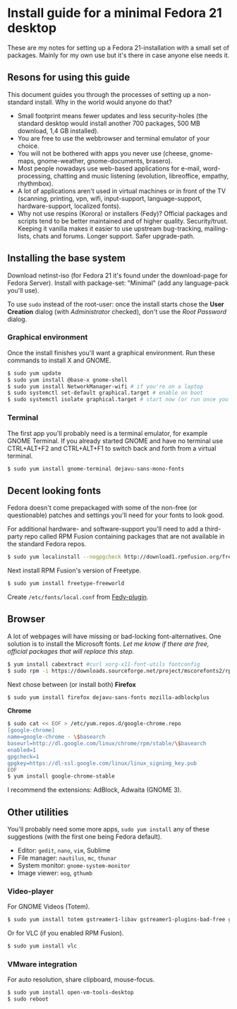 # Install guide for a minimal Fedora 21 desktop
These are my notes for setting up a Fedora 21-installation with a small set of packages. Mainly for my own use but it's there in case anyone else needs it.

## Resons for using this guide
This document guides you through the processes of setting up a non-standard install. Why in the world would anyone do that?

- Small footprint means fewer updates and less security-holes (the standard desktop would install another 700 packages, 500 MB download, 1,4 GB installed).
- You are free to use the webbrowser and terminal emulator of your choice.
- You will not be bothered with apps you never use (cheese, gnome-maps, gnome-weather, gnome-documents, brasero).
- Most people nowadays use web-based applications for e-mail, word-processing, chatting and music listening (evolution, libreoffice, empathy, rhythmbox).
- A lot of applications aren't used in virtual machines or in front of the TV (scanning, printing, vpn, wifi, input-support, language-support, hardware-support, localized fonts).
- Why not use respins (Korora) or installers (Fedy)? Official packages and scripts tend to be better maintained and of higher quality. Security/trust. Keeping it vanilla makes it easier to use upstream bug-tracking, mailing-lists, chats and forums. Longer support. Safer upgrade-path.

## Installing the base system
Download netinst-iso (for Fedora 21 it's found under the download-page for Fedora Server). Install with package-set: "Minimal" (add any language-pack you'll use).

To use `sudo` instead of the root-user: once the install starts chose the **User Creation** dialog (with *Administrator* checked), don't use the *Root Password* dialog.

### Graphical environment
Once the install finishes you'll want a graphical environment. Run these commands to install X and GNOME.

```sh
$ sudo yum update
$ sudo yum install @base-x gnome-shell
$ sudo yum install NetworkManager-wifi # if you're on a laptop
$ sudo systemctl set-default graphical.target # enable on boot
$ sudo systemctl isolate graphical.target # start now (or run once you've installed a terminal)
```

### Terminal
The first app you'll probably need is a terminal emulator, for example GNOME Terminal. If you already started GNOME and have no terminal use CTRL+ALT+F2 and CTRL+ALT+F1 to switch back and forth from a virtual terminal.

```sh
$ sudo yum install gnome-terminal dejavu-sans-mono-fonts
```

## Decent looking fonts
Fedora doesn't come prepackaged with some of the non-free (or questionable) patches and settings you'll need for your fonts to look good.

For additional hardware- and software-support you'll need to add a third-party repo called RPM Fusion containing packages that are not available in the standard Fedora repos.

```sh
$ sudo yum localinstall --nogpgcheck http://download1.rpmfusion.org/free/fedora/rpmfusion-free-release-$(rpm -E %fedora).noarch.rpm http://download1.rpmfusion.org/nonfree/fedora/rpmfusion-nonfree-release-$(rpm -E %fedora).noarch.rpm
```

Next install RPM Fusion's version of Freetype.

```sh
$ sudo yum install freetype-freeworld
```

Create `/etc/fonts/local.conf` from [Fedy-plugin](https://github.com/satya164/fedy/blob/master/plugins/util/font_rendering.sh).

## Browser

A lot of webpages will have missing or bad-locking font-alternatives. One solution is to install the Microsoft fonts. *Let me know if there are free, official packages that will replace this step.*

```sh
$ yum install cabextract #curl xorg-x11-font-utils fontconfig
$ sudo rpm -i https://downloads.sourceforge.net/project/mscorefonts2/rpms/msttcore-fonts-installer-2.6-1.noarch.rpm
```

Next chose between (or install both) **Firefox**

```sh
$ sudo yum install firefox dejavu-sans-fonts mozilla-adblockplus
```

**Chrome**

```sh
$ sudo cat << EOF > /etc/yum.repos.d/google-chrome.repo
[google-chrome]
name=google-chrome - \$basearch
baseurl=http://dl.google.com/linux/chrome/rpm/stable/\$basearch
enabled=1
gpgcheck=1
gpgkey=https://dl-ssl.google.com/linux/linux_signing_key.pub
EOF
$ yum install google-chrome-stable
```

I recommend the extensions: AdBlock, Adwaita (GNOME 3).

## Other utilities
You'll probably need some more apps, `sudo yum install` any of these suggestions (with the first one being Fedora default).

- Editor: `gedit`, `nano`, `vim`, Sublime
- File manager: `nautilus`, `mc`, `thunar`
- System monitor: `gnome-system-monitor`
- Image viewer: `eog`, `gthumb`

### Video-player
For GNOME Videos (Totem).

```sh
$ sudo yum install totem gstreamer1-libav gstreamer1-plugins-bad-free gstreamer1-plugins-bad-freeworld gstreamer1-plugins-good gstreamer1-plugins-ugly gstreamer1-vaapi
```

Or for VLC (if you enabled RPM Fusion).

```sh
$ sudo yum install vlc
```

### VMware integration
For auto resolution, share clipboard, mouse-focus.

```sh
$ sudo yum install open-vm-tools-desktop
$ sudo reboot
```
